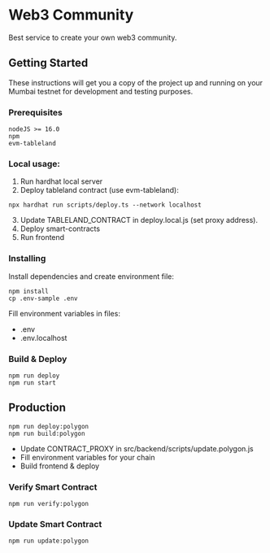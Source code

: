 # Web3 Community

Best service to create your own web3 community.

## Getting Started

These instructions will get you a copy of the project up and running on your Mumbai testnet for development and testing purposes.

### Prerequisites

```
nodeJS >= 16.0
npm
evm-tableland
```

### Local usage:

1. Run hardhat local server
2. Deploy tableland contract (use evm-tableland):

``` 
npx hardhat run scripts/deploy.ts --network localhost
```

3. Update TABLELAND_CONTRACT in deploy.local.js (set proxy address).
4. Deploy smart-contracts
5. Run frontend

### Installing

Install dependencies and create environment file:

```
npm install
cp .env-sample .env
```

Fill environment variables in files:

- .env
- .env.localhost

### Build & Deploy

```
npm run deploy
npm run start
```

## Production

```
npm run deploy:polygon
npm run build:polygon
```

- Update CONTRACT_PROXY in src/backend/scripts/update.polygon.js
- Fill environment variables for your chain
- Build frontend & deploy

### Verify Smart Contract

```
npm run verify:polygon
```

### Update Smart Contract

```
npm run update:polygon
```
